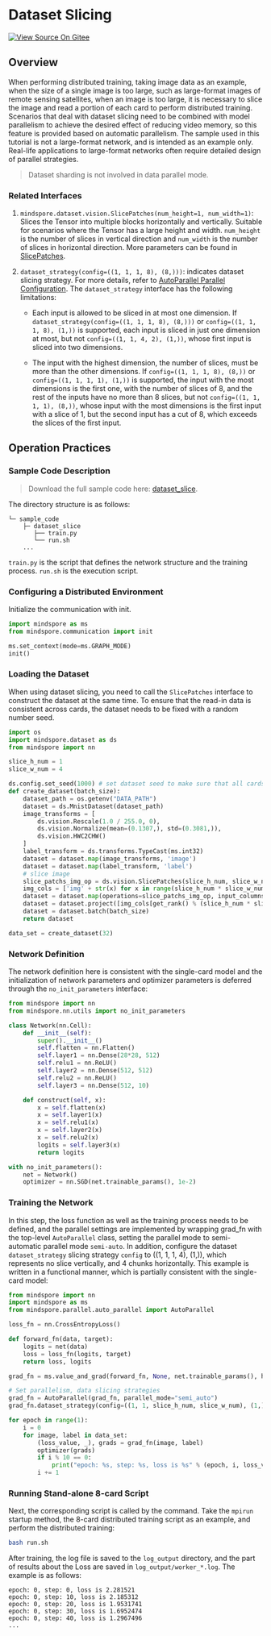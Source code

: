 # Dataset Slicing

[![View Source On Gitee](https://mindspore-website.obs.cn-north-4.myhuaweicloud.com/website-images/master/resource/_static/logo_source_en.svg)](https://gitee.com/mindspore/docs/blob/master/tutorials/source_en/parallel/dataset_slice.md)

## Overview

When performing distributed training, taking image data as an example, when the size of a single image is too large, such as large-format images of remote sensing satellites, when an image is too large, it is necessary to slice the image and read a portion of each card to perform distributed training. Scenarios that deal with dataset slicing need to be combined with model parallelism to achieve the desired effect of reducing video memory, so this feature is provided based on automatic parallelism. The sample used in this tutorial is not a large-format network, and is intended as an example only. Real-life applications to large-format networks often require detailed design of parallel strategies.

> Dataset sharding is not involved in data parallel mode.

### Related Interfaces

1. `mindspore.dataset.vision.SlicePatches(num_height=1, num_width=1)`: Slices the Tensor into multiple blocks horizontally and vertically. Suitable for scenarios where the Tensor has a large height and width. `num_height` is the number of slices in vertical direction and `num_width` is the number of slices in horizontal direction. More parameters can be found in [SlicePatches](https://www.mindspore.cn/docs/en/master/api_python/dataset_vision/mindspore.dataset.vision.SlicePatches.html).

2. `dataset_strategy(config=((1, 1, 1, 8), (8,)))`: indicates dataset slicing strategy. For more details, refer to [AutoParallel Parallel Configuration](https://www.mindspore.cn/docs/en/master/api_python/parallel/mindspore.parallel.auto_parallel.AutoParallel.html). The `dataset_strategy` interface has the following limitations:

    - Each input is allowed to be sliced in at most one dimension. If `dataset_strategy(config=((1, 1, 1, 8), (8,)))` or `config=((1, 1, 1, 8), (1,))` is supported, each input is sliced in just one dimension at most, but not `config=((1, 1, 4, 2), (1,))`, whose first input is sliced into two dimensions.

    - The input with the highest dimension, the number of slices, must be more than the other dimensions. If `config=((1, 1, 1, 8), (8,))` or `config=((1, 1, 1, 1), (1,))` is supported, the input with the most dimensions is the first one, with the number of slices of 8, and the rest of the inputs have no more than 8 slices, but not `config=((1, 1, 1, 1), (8,))`, whose input with the most dimensions is the first input with a slice of 1, but the second input has a cut of 8, which exceeds the slices of the first input.

## Operation Practices

### Sample Code Description

> Download the full sample code here: [dataset_slice](https://gitee.com/mindspore/docs/tree/master/docs/sample_code/dataset_slice).

The directory structure is as follows:

```text
└─ sample_code
    ├─ dataset_slice
       ├── train.py
       └── run.sh
    ...
```

`train.py` is the script that defines the network structure and the training process. `run.sh` is the execution script.

### Configuring a Distributed Environment

Initialize the communication with init.

```python
import mindspore as ms
from mindspore.communication import init

ms.set_context(mode=ms.GRAPH_MODE)
init()
```

### Loading the Dataset

When using dataset slicing, you need to call the `SlicePatches` interface to construct the dataset at the same time. To ensure that the read-in data is consistent across cards, the dataset needs to be fixed with a random number seed.

```python
import os
import mindspore.dataset as ds
from mindspore import nn

slice_h_num = 1
slice_w_num = 4

ds.config.set_seed(1000) # set dataset seed to make sure that all cards read the same data
def create_dataset(batch_size):
    dataset_path = os.getenv("DATA_PATH")
    dataset = ds.MnistDataset(dataset_path)
    image_transforms = [
        ds.vision.Rescale(1.0 / 255.0, 0),
        ds.vision.Normalize(mean=(0.1307,), std=(0.3081,)),
        ds.vision.HWC2CHW()
    ]
    label_transform = ds.transforms.TypeCast(ms.int32)
    dataset = dataset.map(image_transforms, 'image')
    dataset = dataset.map(label_transform, 'label')
    # slice image
    slice_patchs_img_op = ds.vision.SlicePatches(slice_h_num, slice_w_num)
    img_cols = ['img' + str(x) for x in range(slice_h_num * slice_w_num)]
    dataset = dataset.map(operations=slice_patchs_img_op, input_columns="image", output_columns=img_cols)
    dataset = dataset.project([img_cols[get_rank() % (slice_h_num * slice_w_num)], "label"])
    dataset = dataset.batch(batch_size)
    return dataset

data_set = create_dataset(32)
```

### Network Definition

The network definition here is consistent with the single-card model and the initialization of network parameters and optimizer parameters is deferred through the `no_init_parameters` interface:

```python
from mindspore import nn
from mindspore.nn.utils import no_init_parameters

class Network(nn.Cell):
    def __init__(self):
        super().__init__()
        self.flatten = nn.Flatten()
        self.layer1 = nn.Dense(28*28, 512)
        self.relu1 = nn.ReLU()
        self.layer2 = nn.Dense(512, 512)
        self.relu2 = nn.ReLU()
        self.layer3 = nn.Dense(512, 10)

    def construct(self, x):
        x = self.flatten(x)
        x = self.layer1(x)
        x = self.relu1(x)
        x = self.layer2(x)
        x = self.relu2(x)
        logits = self.layer3(x)
        return logits

with no_init_parameters():
    net = Network()
    optimizer = nn.SGD(net.trainable_params(), 1e-2)
```

### Training the Network

In this step, the loss function as well as the training process needs to be defined, and the parallel settings are implemented by wrapping grad_fn with the top-level `AutoParallel` class, setting the parallel mode to semi-automatic parallel mode `semi-auto`. In addition, configure the dataset `dataset_strategy` slicing strategy `config` to ((1, 1, 1, 4), (1,)), which represents no slice vertically, and 4 chunks horizontally.
This example is written in a functional manner, which is partially consistent with the single-card model:

```python
from mindspore import nn
import mindspore as ms
from mindspore.parallel.auto_parallel import AutoParallel

loss_fn = nn.CrossEntropyLoss()

def forward_fn(data, target):
    logits = net(data)
    loss = loss_fn(logits, target)
    return loss, logits

grad_fn = ms.value_and_grad(forward_fn, None, net.trainable_params(), has_aux=True)

# Set parallelism, data slicing strategies
grad_fn = AutoParallel(grad_fn, parallel_mode="semi_auto")
grad_fn.dataset_strategy(config=((1, 1, slice_h_num, slice_w_num), (1,)))

for epoch in range(1):
    i = 0
    for image, label in data_set:
        (loss_value, _), grads = grad_fn(image, label)
        optimizer(grads)
        if i % 10 == 0:
            print("epoch: %s, step: %s, loss is %s" % (epoch, i, loss_value))
        i += 1
```

### Running Stand-alone 8-card Script

Next, the corresponding script is called by the command. Take the `mpirun` startup method, the 8-card distributed training script as an example, and perform the distributed training:

```bash
bash run.sh
```

After training, the log file is saved to the `log_output` directory, and the part of results about the Loss are saved in `log_output/worker_*.log`. The example is as follows:

```text
epoch: 0, step: 0, loss is 2.281521
epoch: 0, step: 10, loss is 2.185312
epoch: 0, step: 20, loss is 1.9531741
epoch: 0, step: 30, loss is 1.6952474
epoch: 0, step: 40, loss is 1.2967496
...
```
